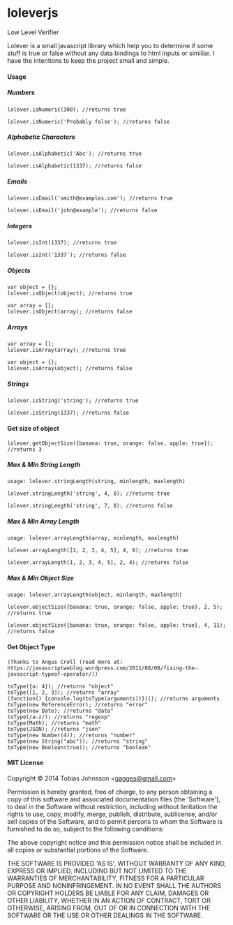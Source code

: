 loleverjs
=========

Low Level Verifier

Lolever is a small javascript library which help you to determine if some stuff is true or false without any data bindings to html inputs or similiar.
I have the intentions to keep the project small and simple. 

#### Usage 

##### Numbers

	lolever.isNumeric(300); //returns true

	lolever.isNumeric('Probably false'); //returns false

##### Alphabetic Characters

	lolever.isAlphabetic('Abc'); //returns true

	lolever.isAlphabetic(1337); //returns false

##### Emails

	lolever.isEmail('smith@examples.com'); //returns true

	lolever.isEmail('john@example'); //returns false

##### Integers

	lolever.isInt(1337); //returns true

	lolever.isInt('1337'); //returns false

##### Objects

	var object = {};
	lolever.isObject(object); //returns true

	var array = [];
	lolever.isObject(array); //returns false

##### Arrays

	var array = [];
	lolever.isArray(array); //returns true

	var object = {};
	lolever.isArray(object); //returns false

##### Strings

	lolever.isString('string'); //returns true

	lolever.isString(1337); //returns false

#### Get size of object

	lolever.getObjectSize({banana: true, orange: false, apple: true}); //returns 3

##### Max & Min String Length
	
	usage: lolever.stringLength(string, minlength, maxlength)

	lolever.stringLength('string', 4, 8); //returns true

	lolever.stringLength('string', 7, 8); //returns false

##### Max & Min Array Length
	
	usage: lolever.arrayLength(array, minlength, maxlength)

	lolever.arrayLength([1, 2, 3, 4, 5], 4, 8); //returns true

	lolever.arrayLength(1, 2, 3, 4, 5], 2, 4); //returns false

##### Max & Min Object Size
	
	usage: lolever.arrayLength(object, minlength, maxlength)

	lolever.objectSize({banana: true, orange: false, apple: true}, 2, 5); //returns true

	lolever.objectSize({banana: true, orange: false, apple: true}, 4, 11); //returns false


#### Get Object Type 

	(Thanks to Angus Croll (read more at: https://javascriptweblog.wordpress.com/2011/08/08/fixing-the-javascript-typeof-operator/))

	toType({a: 4}); //returns "object"
	toType([1, 2, 3]); //returns "array"
	(function() {console.log(toType(arguments))})(); //returns arguments
	toType(new ReferenceError); //returns "error"
	toType(new Date); //returns "date"
	toType(/a-z/); //returns "regexp"
	toType(Math); //returns "math"
	toType(JSON); //returns "json"
	toType(new Number(4)); //returns "number"
	toType(new String("abc")); //returns "string"
	toType(new Boolean(true)); //returns "boolean"

#### MIT License

Copyright © 2014 Tobias Johnsson &lt;gagges@gmail.com&gt;

Permission is hereby granted, free of charge, to any person obtaining
a copy of this software and associated documentation files (the
'Software'), to deal in the Software without restriction, including
without limitation the rights to use, copy, modify, merge, publish,
distribute, sublicense, and/or sell copies of the Software, and to
permit persons to whom the Software is furnished to do so, subject to
the following conditions:

The above copyright notice and this permission notice shall be
included in all copies or substantial portions of the Software.

THE SOFTWARE IS PROVIDED 'AS IS', WITHOUT WARRANTY OF ANY KIND,
EXPRESS OR IMPLIED, INCLUDING BUT NOT LIMITED TO THE WARRANTIES OF
MERCHANTABILITY, FITNESS FOR A PARTICULAR PURPOSE AND NONINFRINGEMENT.
IN NO EVENT SHALL THE AUTHORS OR COPYRIGHT HOLDERS BE LIABLE FOR ANY
CLAIM, DAMAGES OR OTHER LIABILITY, WHETHER IN AN ACTION OF CONTRACT,
TORT OR OTHERWISE, ARISING FROM, OUT OF OR IN CONNECTION WITH THE
SOFTWARE OR THE USE OR OTHER DEALINGS IN THE SOFTWARE.
